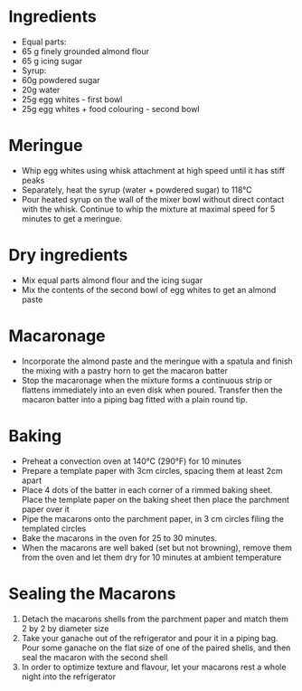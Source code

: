 # Ingredients
* Equal parts:
 * 65 g finely grounded almond flour
 * 65 g icing sugar
* Syrup:
 * 60g powdered sugar
 * 20g water
* 25g egg whites - first bowl
* 25g egg whites + food colouring - second bowl

# Meringue
* Whip egg whites using whisk attachment at high speed until it has stiff peaks
* Separately, heat the syrup (water + powdered sugar) to 118°C
* Pour heated syrup on the wall of the mixer bowl without direct contact with the whisk. Continue to whip the mixture at maximal speed for 5 minutes to get a meringue.

# Dry ingredients
* Mix equal parts almond flour and the icing sugar
* Mix the contents of the second bowl of egg whites to get an almond paste


# Macaronage
* Incorporate the almond paste and the meringue with a spatula and finish the mixing with a
pastry horn to get the macaron batter
* Stop the macaronage when the mixture forms a continuous strip or flattens immediately into
an even disk when poured. Transfer then the macaron batter into a piping bag fitted with a plain
round tip.

# Baking
* Preheat a convection oven at 140°C (290°F) for 10 minutes
* Prepare a template paper with 3cm circles, spacing them at least 2cm apart
* Place 4 dots of the batter in each corner of a rimmed baking sheet. Place the template paper on the baking sheet then place the parchment paper over it
* Pipe the macarons onto the parchment paper, in 3 cm circles filing the templated circles
* Bake the macarons in the oven for 25 to 30 minutes.
* When the macarons are well baked (set but not browning), remove them from the oven and let them dry for 10 minutes at ambient temperature

# Sealing the Macarons
1. Detach the macarons shells from the parchment paper and match them 2 by 2 by diameter size
2. Take your ganache out of the refrigerator and pour it in a piping bag. Pour some ganache on the flat size of one of the paired shells, and then seal the macaron with the second shell
3. In order to optimize texture and flavour, let your macarons rest a whole night into the refrigerator
